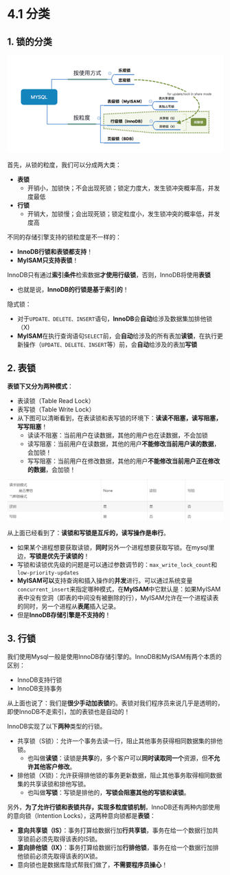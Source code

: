 # 4.1 分类

## 1. 锁的分类

![&#x6570;&#x636E;&#x5E93;&#x9501;](../../.gitbook/assets/image%20%2899%29.png)



首先，从锁的粒度，我们可以分成两大类：

* **表锁** 
  * 开销小，加锁快；不会出现死锁；锁定力度大，发生锁冲突概率高，并发度最低
* **行锁** 
  * 开销大，加锁慢；会出现死锁；锁定粒度小，发生锁冲突的概率低，并发度高

不同的存储引擎支持的锁粒度是不一样的：

* **InnoDB行锁和表锁都支持**！
* **MyISAM只支持表锁**！

InnoDB只有通过**索引条件**检索数据**才使用行级锁**，否则，InnoDB将使用**表锁**

* 也就是说，**InnoDB的行锁是基于索引的**！

隐式锁：

* 对于`UPDATE、DELETE、INSERT`语句，**InnoDB**会**自动**给涉及数据集加排他锁（X\)
* **MyISAM**在执行查询语句`SELECT`前，会**自动**给涉及的所有表加**读锁**，在执行更新操作（`UPDATE、DELETE、INSERT`等）前，会**自动**给涉及的表加**写锁**

## 2.  表锁

**表锁下又分为两种模式**：

* 表读锁（Table Read Lock）
* 表写锁（Table Write Lock）
* 从下图可以清晰看到，在表读锁和表写锁的环境下：**读读不阻塞，读写阻塞，写写阻塞**！  
  * 读读不阻塞：当前用户在读数据，其他的用户也在读数据，不会加锁
  * 读写阻塞：当前用户在读数据，其他的用户**不能修改当前用户读的数据**，会加锁！
  * 写写阻塞：当前用户在修改数据，其他的用户**不能修改当前用户正在修改的数据**，会加锁！

![](../../.gitbook/assets/image%20%28108%29.png)

从上面已经看到了：**读锁和写锁是互斥的，读写操作是串行**。

* 如果某个进程想要获取读锁，**同时**另外一个进程想要获取写锁。在mysql里边，**写锁是优先于读锁的**！
* 写锁和读锁优先级的问题是可以通过参数调节的：`max_write_lock_count`和`low-priority-updates`
* **MyISAM可以**支持查询和插入操作的**并发**进行。可以通过系统变量`concurrent_insert`来指定哪种模式，在**MyISAM**中它默认是：如果MyISAM表中没有空洞（即表的中间没有被删除的行），MyISAM允许在一个进程读表的同时，另一个进程从**表尾**插入记录。
* 但是**InnoDB存储引擎是不支持的**！

## 3. 行锁

我们使用Mysql一般是使用InnoDB存储引擎的。InnoDB和MyISAM有两个本质的区别：

* InnoDB支持行锁
* InnoDB支持事务

从上面也说了：我们是**很少手动加表锁**的。表锁对我们程序员来说几乎是透明的，即使InnoDB不走索引，加的表锁也是自动的！

InnoDB实现了以下**两种**类型的行锁。

* 共享锁（S锁）：允许一个事务去读一行，阻止其他事务获得相同数据集的排他锁。 
  * 也叫做**读锁**：读锁是**共享**的，多个客户可以**同时读取同一个**资源，但**不允许其他客户修改**。
* 排他锁（X锁\)：允许获得排他锁的事务更新数据，阻止其他事务取得相同数据集的共享读锁和排他写锁。 
  * 也叫做**写锁**：写锁是排他的，**写锁会阻塞其他的写锁和读锁**。

另外，**为了允许行锁和表锁共存，实现多粒度锁机制**，InnoDB还有两种内部使用的意向锁（Intention Locks），这两种意向锁都是**表锁**：

* **意向共享锁（IS）**：事务打算给数据行加**行共享锁**，事务在给一个数据行加共享锁前必须先取得该表的IS锁。
* **意向排他锁（IX）**：事务打算给数据行加**行排他锁**，事务在给一个数据行加排他锁前必须先取得该表的IX锁。
* 意向锁也是数据库隐式帮我们做了，**不需要程序员操心**！

